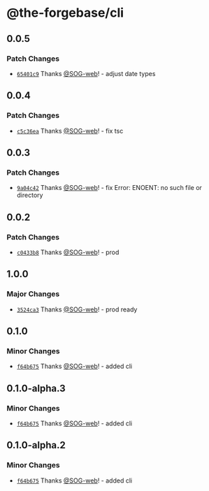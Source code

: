 # @the-forgebase/cli

## 0.0.5

### Patch Changes

- [`65401c9`](https://github.com/The-ForgeBase/forgebase-ts/commit/65401c91ed5772618c83cb1d8c57131dd3f8854d) Thanks [@SOG-web](https://github.com/SOG-web)! - adjust date types

## 0.0.4

### Patch Changes

- [`c5c36ea`](https://github.com/The-ForgeBase/forgebase-ts/commit/c5c36ea146796a166cc1f04ddec956326bd109a7) Thanks [@SOG-web](https://github.com/SOG-web)! - fix tsc

## 0.0.3

### Patch Changes

- [`9a04c42`](https://github.com/The-ForgeBase/forgebase-ts/commit/9a04c42d3bbef18bb3bac4a95b7b8bb06859362c) Thanks [@SOG-web](https://github.com/SOG-web)! - fix Error: ENOENT: no such file or directory

## 0.0.2

### Patch Changes

- [`c0433b8`](https://github.com/The-ForgeBase/forgebase-ts/commit/c0433b87c9763202cf33c0255519089d4e181db4) Thanks [@SOG-web](https://github.com/SOG-web)! - prod

## 1.0.0

### Major Changes

- [`3524ca3`](https://github.com/The-ForgeBase/forgebase-ts/commit/3524ca35049c29bd338659af79cae85bb6e594f9) Thanks [@SOG-web](https://github.com/SOG-web)! - prod ready

## 0.1.0

### Minor Changes

- [`f64b675`](https://github.com/The-ForgeBase/forgebase-ts/commit/f64b6753dea27ba2b1e8246d2294dd901eb63c37) Thanks [@SOG-web](https://github.com/SOG-web)! - added cli

## 0.1.0-alpha.3

### Minor Changes

- [`f64b675`](https://github.com/The-ForgeBase/forgebase-ts/commit/f64b6753dea27ba2b1e8246d2294dd901eb63c37) Thanks [@SOG-web](https://github.com/SOG-web)! - added cli

## 0.1.0-alpha.2

### Minor Changes

- [`f64b675`](https://github.com/The-ForgeBase/forgebase-ts/commit/f64b6753dea27ba2b1e8246d2294dd901eb63c37) Thanks [@SOG-web](https://github.com/SOG-web)! - added cli
